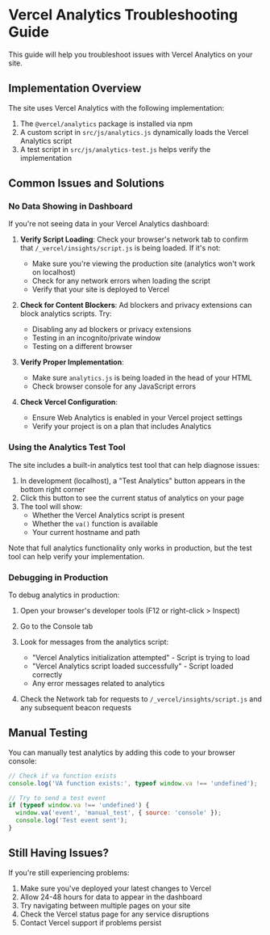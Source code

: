 # Vercel Analytics Troubleshooting Guide

This guide will help you troubleshoot issues with Vercel Analytics on your site.

## Implementation Overview

The site uses Vercel Analytics with the following implementation:

1. The `@vercel/analytics` package is installed via npm
2. A custom script in `src/js/analytics.js` dynamically loads the Vercel Analytics script
3. A test script in `src/js/analytics-test.js` helps verify the implementation

## Common Issues and Solutions

### No Data Showing in Dashboard

If you're not seeing data in your Vercel Analytics dashboard:

1. **Verify Script Loading**: Check your browser's network tab to confirm that `/_vercel/insights/script.js` is being loaded. If it's not:
   - Make sure you're viewing the production site (analytics won't work on localhost)
   - Check for any network errors when loading the script
   - Verify that your site is deployed to Vercel

2. **Check for Content Blockers**: Ad blockers and privacy extensions can block analytics scripts. Try:
   - Disabling any ad blockers or privacy extensions
   - Testing in an incognito/private window
   - Testing on a different browser

3. **Verify Proper Implementation**:
   - Make sure `analytics.js` is being loaded in the head of your HTML
   - Check browser console for any JavaScript errors

4. **Check Vercel Configuration**:
   - Ensure Web Analytics is enabled in your Vercel project settings
   - Verify your project is on a plan that includes Analytics

### Using the Analytics Test Tool

The site includes a built-in analytics test tool that can help diagnose issues:

1. In development (localhost), a "Test Analytics" button appears in the bottom right corner
2. Click this button to see the current status of analytics on your page
3. The tool will show:
   - Whether the Vercel Analytics script is present
   - Whether the `va()` function is available
   - Your current hostname and path

Note that full analytics functionality only works in production, but the test tool can help verify your implementation.

### Debugging in Production

To debug analytics in production:

1. Open your browser's developer tools (F12 or right-click > Inspect)
2. Go to the Console tab
3. Look for messages from the analytics script:
   - "Vercel Analytics initialization attempted" - Script is trying to load
   - "Vercel Analytics script loaded successfully" - Script loaded correctly
   - Any error messages related to analytics

4. Check the Network tab for requests to `/_vercel/insights/script.js` and any subsequent beacon requests

## Manual Testing

You can manually test analytics by adding this code to your browser console:

```javascript
// Check if va function exists
console.log('VA function exists:', typeof window.va !== 'undefined');

// Try to send a test event
if (typeof window.va !== 'undefined') {
  window.va('event', 'manual_test', { source: 'console' });
  console.log('Test event sent');
}
```

## Still Having Issues?

If you're still experiencing problems:

1. Make sure you've deployed your latest changes to Vercel
2. Allow 24-48 hours for data to appear in the dashboard
3. Try navigating between multiple pages on your site
4. Check the Vercel status page for any service disruptions
5. Contact Vercel support if problems persist 